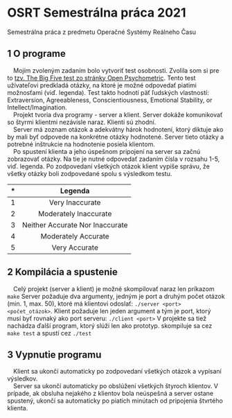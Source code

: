 # OSRT Semestrálna práca 2021
 Semestrálna práca z predmetu Operačné Systémy Reálneho Času

**1** O programe
---
&emsp;Mojím zvoleným zadaním bolo vytvoriť test osobnosti. Zvolila som si pre to
[tzv. The Big Five test zo stránky Open Psychometric](https://openpsychometrics.org/tests/IPIP-BFFM/ "Open-Source Psychometrics Project"). Tento test užívateľovi predkladá otázky, na ktoré je možné odpovedať piatimi možnosťami (viď. legenda). Test takto hodnotí päť ľudských vlastností: Extraversion, Agreeableness,
Conscientiousness, Emotional Stability, or Intellect/Imagination.  
&emsp;Projekt tvoria dva programy - server a klient. Server dokáže komunikovať so
štyrmi klientmi nezávisle naraz. Klienti sú zhodní.  
&emsp;Server má zoznam otázok a adekvátny hárok hodnotení, ktorý diktuje ako
by mali byť odpovede na konkrétne otázky hodnotené. Server tieto otázky a
potrebné inštrukcie na hodnotenie posiela klientom.  
&emsp;Po spustení klienta a jeho úspešnom pripojení na server sa začnú zobrazovať
otázky. Na tie je nutné odpovedať zadaním čísla v rozsahu 1-5, viď. legenda. Po
zodpovedaní všetkých otázok klient vypíše správu, že všetky otázky boli zodpovedané spolu s výsledkom testu.

\* | Legenda
--- | :---:
1 | Very Inaccurate
2 | Moderately Inaccurate
3 | Neither Accurate Nor Inaccurate
4 | Moderately Accurate
5 | Very Accurate

**2** Kompilácia a spustenie
---
&emsp;Celý projekt (server a klient) je možné skompilovať naraz len príkazom `make`
Server požaduje dva argumenty, jedným je port a druhým počet otázok (min.
1, max. 50), ktoré má klientovi odoslať: `./server <port> <počet_otázok>`.
Klient požaduje len jeden argument a tým je port, ktorý musí byť rovnaký ako
port serveru: `./client <port>`
V projekte sa tiež nachádza ďalší program, ktorý slúži len ako prototyp.
skompiluje sa cez `make test` a spustí cez `./test`

**3** Vypnutie programu
---
&emsp;Klient sa ukončí automaticky po zodpovedaní všetkých otázok a vypísaní
výsledkov.  
&emsp;Server sa ukončí automaticky po obslúžení všetkých štyroch klientov. V prípade,
ak obsluha nejakého z klientov bola neúspešná a server ostane spustený, ukončí
sa automaticky po piatich minútach od pripojenia štvrtého klienta.